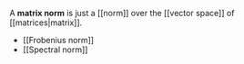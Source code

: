 A **matrix norm** is just a [[norm]] over the [[vector space]] of [[matrices|matrix]].


* [[Frobenius norm]]
* [[Spectral norm]]